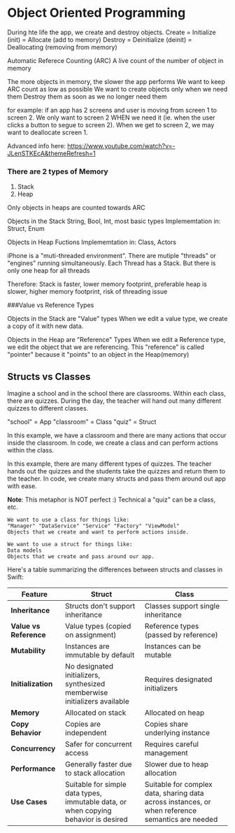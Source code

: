 # Object Oriented Programming

During hte life the app, we create and destroy objects.
Create = Initialize (init) = Allocate (add to memory)
Destroy = Deinitialize (deinit) = Deallocating (removing from memory)


Automatic Referece Counting (ARC)
A live count of the number of object in memory

The more objects in memory, the slower the app performs
We want to keep ARC count as low as possible
We want to create objects only when we need them
Destroy them as soon as we no longer need them

for example:
if an app has 2 screens and user is moving from screen 1 to screen 2.
We only want to screen 2 WHEN we need it
(ie. when the user clicks a button to segue to screen 2).
When we get to screen 2, we may want to deallocate screen 1.


Advanced info here:
https://www.youtube.com/watch?v=-JLenSTKEcA&themeRefresh=1


### There are 2 types of Memory
1. Stack
2. Heap

Only objects in heaps are counted towards ARC

Objects in the Stack
String, Bool, Int, most basic types
Implememtation in: Struct, Enum

Objects in Heap
Fuctions
Implememtation in: Class, Actors


iPhone is a "muti-threaded environment". There are mutiple "threads" or "engines" running simultaneously.
Each Thread has a Stack. But there is only one heap for all threads

Therefore:
Stack is faster, lower memory footprint, preferable
heap is slower, higher memory footprint, risk of threading issue



###Value vs Reference Types

Objects in the Stack are "Value" types
When we edit a value type, we create a copy of it with new data.


Objects in the Heap are "Reference" Types
When we edit a Reference type, we edit the object that we are referencing.
This "reference" is called "pointer" because it "points" to an object in the Heap(memory)


## Structs vs Classes

Imagine a school and in the school there are classrooms.
Within each class, there are quizzes.
During the day, the teacher will hand out many different quizzes to different classes.


"school" = App
"classroom" = Class
"quiz" = Struct

In this example, we have a classroom and there are many actions that occur inside the classroom.
In code, we create a class and can perform actions within the class.

In this example, there are many different types of quizzes.
The teacher hands out the quizzes and the students take the quizzes and return them to the teacher.
In code, we create many structs and pass them around out app with ease.

**Note**:
    This metaphor is NOT perfect :)
    Technical a "quiz" can be a class, etc.

    We want to use a class for things like:
    "Manager" "DataService" "Service" "Factory" "ViewModel"
    Objects that we create and want to perform actions inside.

    We want to use a struct for things like:
    Data models
    Objects that we create and pass around our app.



 Here's a table summarizing the differences between structs and classes in Swift:

| Feature                 | Struct                               | Class                                   |
|-------------------------|--------------------------------------|-----------------------------------------|
| **Inheritance**         | Structs don't support inheritance    | Classes support single inheritance      |
| **Value vs Reference**  | Value types (copied on assignment)   | Reference types (passed by reference)  |
| **Mutability**          | Instances are immutable by default   | Instances can be mutable               |
| **Initialization**      | No designated initializers, synthesized memberwise initializers available | Requires designated initializers      |
| **Memory**              | Allocated on stack                   | Allocated on heap                       |
| **Copy Behavior**       | Copies are independent                | Copies share underlying instance       |
| **Concurrency**         | Safer for concurrent access           | Requires careful management            |
| **Performance**         | Generally faster due to stack allocation | Slower due to heap allocation         |
| **Use Cases**           | Suitable for simple data types, immutable data, or when copying behavior is desired | Suitable for complex data, sharing data across instances, or when reference semantics are needed |

